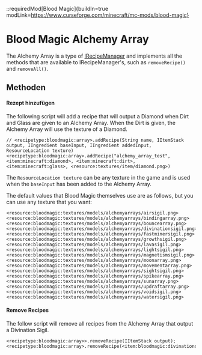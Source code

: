 ::requiredMod[Blood Magic]{buildIn=true modLink=https://www.curseforge.com/minecraft/mc-mods/blood-magic}

# Blood Magic Alchemy Array

The Alchemy Array is a type of [IRecipeManager](/vanilla/api/managers/IRecipeManager) and implements all the methods that are available to IRecipeManager's, such as `removeRecipe()` and `removeAll()`.

## Methoden

#### Rezept hinzufügen

The following script will add a recipe that will output a Diamond when Dirt and Glass are given to an Alchemy Array. When the Dirt is given, the Alchemy Array will use the texture of a Diamond.

```zenscript
// <recipetype:bloodmagic:array>.addRecipe(String name, IItemStack output, IIngredient baseInput, IIngredient addedInput, ResourceLocation texture)
<recipetype:bloodmagic:array>.addRecipe("alchemy_array_test", <item:minecraft:diamond>, <item:minecraft:dirt>, <item:minecraft:glass>, <resource:textures/item/diamond.png>)
```

The `ResourceLocation texture` can be any texture in the game and is used when the `baseInput` has been added to the Alchemy Array.

The default values that Blood Magic themselves use are as follows, but you can use any texture that you want:
```zenscript
<resource:bloodmagic:textures/models/alchemyarrays/airsigil.png>
<resource:bloodmagic:textures/models/alchemyarrays/bindingarray.png>
<resource:bloodmagic:textures/models/alchemyarrays/bouncearray.png>
<resource:bloodmagic:textures/models/alchemyarrays/divinationsigil.png>
<resource:bloodmagic:textures/models/alchemyarrays/fastminersigil.png>
<resource:bloodmagic:textures/models/alchemyarrays/growthsigil.png>
<resource:bloodmagic:textures/models/alchemyarrays/lavasigil.png>
<resource:bloodmagic:textures/models/alchemyarrays/lightsigil.png>
<resource:bloodmagic:textures/models/alchemyarrays/magnetismsigil.png>
<resource:bloodmagic:textures/models/alchemyarrays/moonarray.png>
<resource:bloodmagic:textures/models/alchemyarrays/movementarray.png>
<resource:bloodmagic:textures/models/alchemyarrays/sightsigil.png>
<resource:bloodmagic:textures/models/alchemyarrays/spikearray.png>
<resource:bloodmagic:textures/models/alchemyarrays/sunarray.png>
<resource:bloodmagic:textures/models/alchemyarrays/updraftarray.png>
<resource:bloodmagic:textures/models/alchemyarrays/voidsigil.png>
<resource:bloodmagic:textures/models/alchemyarrays/watersigil.png>
```


#### Remove Recipes

The follow script will remove all recipes from the Alchemy Array that output a Divination Sigil.

```zenscript
<recipetype:bloodmagic:array>>.removeRecipe(IItemStack output);
<recipetype:bloodmagic:array>.removeRecipe(<item:bloodmagic:divinationsigil>);
```